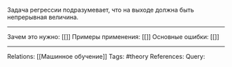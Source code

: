 Задача регрессии подразумевает, что на выходе должна быть непрерывная величина. 

___
Зачем это нужно: [[]] 
Примеры применения: [[]] 
Основные ошибки: [[]]
___
Relations: [[Машинное обучение]] 
Tags: #theory 
References: 
Query: 